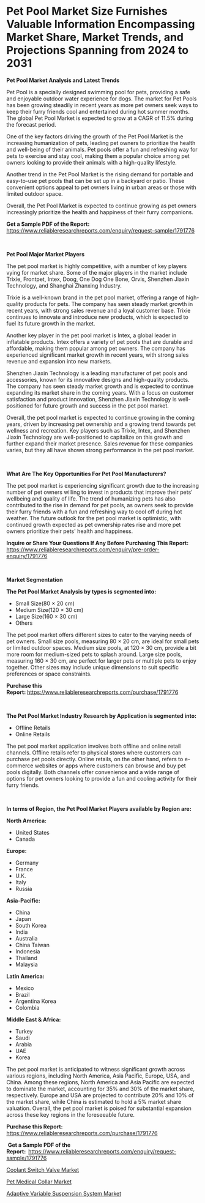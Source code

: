 <p><h1>Pet Pool Market Size Furnishes Valuable Information Encompassing Market Share, Market Trends, and Projections Spanning from 2024 to 2031</h1></p><p><strong>Pet Pool Market Analysis and Latest Trends</strong></p>
<p><p>Pet Pool is a specially designed swimming pool for pets, providing a safe and enjoyable outdoor water experience for dogs. The market for Pet Pools has been growing steadily in recent years as more pet owners seek ways to keep their furry friends cool and entertained during hot summer months. The global Pet Pool Market is expected to grow at a CAGR of 11.5% during the forecast period.</p><p>One of the key factors driving the growth of the Pet Pool Market is the increasing humanization of pets, leading pet owners to prioritize the health and well-being of their animals. Pet pools offer a fun and refreshing way for pets to exercise and stay cool, making them a popular choice among pet owners looking to provide their animals with a high-quality lifestyle.</p><p>Another trend in the Pet Pool Market is the rising demand for portable and easy-to-use pet pools that can be set up in a backyard or patio. These convenient options appeal to pet owners living in urban areas or those with limited outdoor space.</p><p>Overall, the Pet Pool Market is expected to continue growing as pet owners increasingly prioritize the health and happiness of their furry companions.</p></p>
<p><strong>Get a Sample PDF of the Report:&nbsp;</strong> <a href="https://www.reliableresearchreports.com/enquiry/request-sample/1791776">https://www.reliableresearchreports.com/enquiry/request-sample/1791776</a></p>
<p>&nbsp;</p>
<p><strong>Pet Pool Major Market Players</strong></p>
<p><p>The pet pool market is highly competitive, with a number of key players vying for market share. Some of the major players in the market include Trixie, Frontpet, Intex, Doog, One Dog One Bone, Orvis, Shenzhen Jiaxin Technology, and Shanghai Zhanxing Industry.</p><p>Trixie is a well-known brand in the pet pool market, offering a range of high-quality products for pets. The company has seen steady market growth in recent years, with strong sales revenue and a loyal customer base. Trixie continues to innovate and introduce new products, which is expected to fuel its future growth in the market.</p><p>Another key player in the pet pool market is Intex, a global leader in inflatable products. Intex offers a variety of pet pools that are durable and affordable, making them popular among pet owners. The company has experienced significant market growth in recent years, with strong sales revenue and expansion into new markets.</p><p>Shenzhen Jiaxin Technology is a leading manufacturer of pet pools and accessories, known for its innovative designs and high-quality products. The company has seen steady market growth and is expected to continue expanding its market share in the coming years. With a focus on customer satisfaction and product innovation, Shenzhen Jiaxin Technology is well-positioned for future growth and success in the pet pool market.</p><p>Overall, the pet pool market is expected to continue growing in the coming years, driven by increasing pet ownership and a growing trend towards pet wellness and recreation. Key players such as Trixie, Intex, and Shenzhen Jiaxin Technology are well-positioned to capitalize on this growth and further expand their market presence. Sales revenue for these companies varies, but they all have shown strong performance in the pet pool market.</p></p>
<p>&nbsp;</p>
<p><strong>What Are The Key Opportunities For Pet Pool Manufacturers?</strong></p>
<p><p>The pet pool market is experiencing significant growth due to the increasing number of pet owners willing to invest in products that improve their pets' wellbeing and quality of life. The trend of humanizing pets has also contributed to the rise in demand for pet pools, as owners seek to provide their furry friends with a fun and refreshing way to cool off during hot weather. The future outlook for the pet pool market is optimistic, with continued growth expected as pet ownership rates rise and more pet owners prioritize their pets' health and happiness.</p></p>
<p><strong>Inquire or Share Your Questions If Any Before Purchasing This Report:</strong> <a href="https://www.reliableresearchreports.com/enquiry/pre-order-enquiry/1791776">https://www.reliableresearchreports.com/enquiry/pre-order-enquiry/1791776</a></p>
<p>&nbsp;</p>
<p><strong>Market Segmentation</strong></p>
<p><strong>The Pet Pool Market Analysis by types is segmented into:</strong></p>
<p><ul><li>Small Size(80 × 20 cm)</li><li>Medium Size(120 × 30 cm)</li><li>Large Size(160 × 30 cm)</li><li>Others</li></ul></p>
<p><p>The pet pool market offers different sizes to cater to the varying needs of pet owners. Small size pools, measuring 80 × 20 cm, are ideal for small pets or limited outdoor spaces. Medium size pools, at 120 × 30 cm, provide a bit more room for medium-sized pets to splash around. Large size pools, measuring 160 × 30 cm, are perfect for larger pets or multiple pets to enjoy together. Other sizes may include unique dimensions to suit specific preferences or space constraints.</p></p>
<p><strong>Purchase this Report:&nbsp;</strong><a href="https://www.reliableresearchreports.com/purchase/1791776">https://www.reliableresearchreports.com/purchase/1791776</a></p>
<p>&nbsp;</p>
<p><strong>The Pet Pool Market Industry Research by Application is segmented into:</strong></p>
<p><ul><li>Offline Retails</li><li>Online Retails</li></ul></p>
<p><p>The pet pool market application involves both offline and online retail channels. Offline retails refer to physical stores where customers can purchase pet pools directly. Online retails, on the other hand, refers to e-commerce websites or apps where customers can browse and buy pet pools digitally. Both channels offer convenience and a wide range of options for pet owners looking to provide a fun and cooling activity for their furry friends.</p></p>
<p>&nbsp;</p>
<p><strong>In terms of Region, the Pet Pool Market Players available by Region are:</strong></p>
<p>
    <p> <strong> North America: </strong>
        <ul>
            <li>United States</li>
            <li>Canada</li>
        </ul>
        </p> 
    <p> <strong> Europe: </strong>
        <ul>
            <li>Germany</li>
            <li>France</li>
            <li>U.K.</li>
            <li>Italy</li>
            <li>Russia</li>
        </ul>
        </p> 
    <p> <strong> Asia-Pacific: </strong>
        <ul>
            <li>China</li>
            <li>Japan</li>
            <li>South Korea</li>
            <li>India</li>
            <li>Australia</li>
            <li>China Taiwan</li>
            <li>Indonesia</li>
            <li>Thailand</li>
            <li>Malaysia</li>
        </ul>
        </p> 
    <p> <strong> Latin America: </strong>
        <ul>
            <li>Mexico</li>
            <li>Brazil</li>
            <li>Argentina Korea</li>
            <li>Colombia</li>
        </ul>
        </p> 
    <p> <strong> Middle East & Africa: </strong>
        <ul>
            <li>Turkey</li>
            <li>Saudi</li>
            <li>Arabia</li>
            <li>UAE</li>
            <li>Korea</li>
        </ul>
    </p>
    </p>
<p><p>The pet pool market is anticipated to witness significant growth across various regions, including North America, Asia Pacific, Europe, USA, and China. Among these regions, North America and Asia Pacific are expected to dominate the market, accounting for 35% and 30% of the market share, respectively. Europe and USA are projected to contribute 20% and 10% of the market share, while China is estimated to hold a 5% market share valuation. Overall, the pet pool market is poised for substantial expansion across these key regions in the foreseeable future.</p></p>
<p><strong>Purchase this Report: </strong><a href="https://www.reliableresearchreports.com/purchase/1791776">https://www.reliableresearchreports.com/purchase/1791776</a></p>
<p>&nbsp;<strong>Get a Sample PDF of the Report:&nbsp;&nbsp;</strong><a href="https://www.reliableresearchreports.com/enquiry/request-sample/1791776">https://www.reliableresearchreports.com/enquiry/request-sample/1791776</a></p>
<p><strong></strong></p>
<p><p><a href="https://frill-swim-3cd.notion.site/Coolant-Switch-Valve-Market-Size-and-Examines-its-Market-Scope-with-a-Primary-Focus-on-Growth-Oppo-3cecaba973f545359b496a23b7819c60">Coolant Switch Valve Market</a></p><p><a href="https://github.com/singletonthaxterkelliehr2df/Market-Research-Report-List-1/blob/main/pet-medical-collar-market.md">Pet Medical Collar Market</a></p><p><a href="https://gentle-editor-9db.notion.site/Adaptive-Variable-Suspension-System-Market-Size-Evaluating-its-Market-Trends-Growth-and-Projectio-5792bc7768fc458ea33d06957faf0546">Adaptive Variable Suspension System Market</a></p></p>